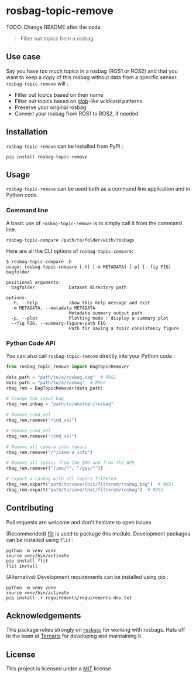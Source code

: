 # rosbag-topic-remove

TODO: Change README after the code

> Filter out topics from a rosbag

## Use case

Say you have too much topics in a rosbag (ROS1 or ROS2) and that you want to keep a copy of this rosbag without data from a specific sensor. `rosbag-topic-remove` will :

* Filter out topics based on their name
* Filter out topics based on [glob](https://en.wikipedia.org/wiki/Glob_(programming))-like wildcard patterns
* Preserve your original rosbag
* Convert your rosbag from ROS1 to ROS2, if needed

## Installation

`rosbag-topic-remove` can be installed from PyPi :

```console
pip install rosbag-topic-remove
```

## Usage

`rosbag-topic-remove` can be used both as a command line application and in Python code.

### Command line

A basic use of `rosbag-topic-remove` is to simply call it from the command line.

```console
rosbag-topic-compare /path/to/folder/with/rosbags
```

Here are all the CLI options of `rosbag-topic-compare`:

```console
$ rosbag-topic-compare -h
usage: rosbag-topic-compare [-h] [-m METADATA] [-p] [--fig FIG] bagfolder

positional arguments:
  bagfolder             Dataset directory path

options:
  -h, --help            show this help message and exit
  -m METADATA, --metadata METADATA
                        Metadata summary output path
  -p, --plot            Plotting mode : display a summary plot
  --fig FIG, --summary-figure-path FIG
                        Path for saving a topic consistency figure

```

### Python Code API

You can also call `rosbag-topic-remove` directly into your Python code :

```py
from rosbag_topic_remove import BagTopicRemover

data_path = "path/to/a/rosbag.bag"  # ROS1
data_path = "path/to/a/rosbag"  # ROS2
rbag_rem = BagTopicRemover(data_path)

# Change the input bag
rbag_rem.inbag = "path/to/another/rosbag"

# Remove /cmd_vel
rbag_rem.remove("/cmd_vel")

# Remove /cmd_vel
rbag_rem.remove("/cmd_vel")

# Remove all camera info topics
rbag_rem.remove("/*/camera_info")

# Remove all topics from the IMU and from the GPS
rbag_rem.remove(("/imu/*", "/gps/*"))

# Export a rosbag with all topics filtered
rbag_rem.export("path/to/save/this/filtered/rosbag.bag")  # ROS1
rbag_rem.export("path/to/save/that/filtered/rosbag")  # ROS2
```

## Contributing

Pull requests are welcome and don't hesitate to open issues

(Recommended) [flit](https://flit.pypa.io) is used to package this module. Development packages can be installed using `flit` :

```console
python -m venv venv
source venv/bin/activate
pip install flit
flit install
```

(Alternative) Development requirements can be installed using pip :

```console
python -m venv venv
source venv/bin/activate
pip install -r requirements/requirements-dev.txt
```

## Acknowledgements

This package relies strongly on [`rosbags`](https://ternaris.gitlab.io/rosbags) for working with rosbags. Hats off to the team at [Ternaris](https://ternaris.com) for developing and maintaining it.

## License

This project is licensed under a [MIT](LICENSE) license
